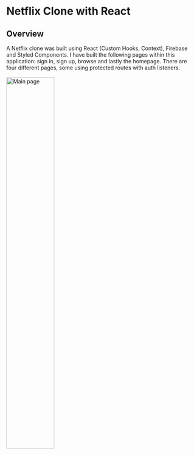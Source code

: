 # Netflix Clone with React

## Overview
A Netflix clone was built using React (Custom Hooks, Context), Firebase and Styled Components. I have built the following pages within this application: sign in, sign up, browse and lastly the homepage. There are four different pages, some using protected routes with auth listeners.
<br /><br />
<img alt="Main page" style="width: 50%" src="https://files.fm/thumb_show.php?i=6bj7hpgv7"/>

